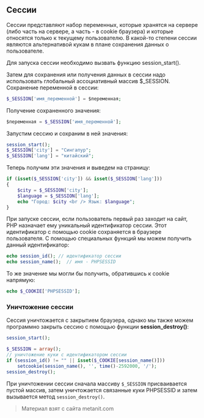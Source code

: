 ## Сессии

Сессии представляют набор переменных, которые хранятся на сервере (либо часть на сервере, а часть - в cookie браузера) и которые относятся только к текущему пользователю. В какой-то степени сессии являются альтернативой кукам в плане сохранения данных о пользователе.

Для запуска сессии необходимо вызвать функцию session_start().

Затем для сохранения или получения данных в сессии надо использовать глобальный ассоциативный массив $_SESSION. Сохранение переменной в сессии:

```php
$_SESSION['имя_переменной'] = $переменная;
```

Получение сохраненного значения:

```php
$переменная = $_SESSION['имя_переменной'];
```

Запустим сессию и сохраним в ней значения:

```php
session_start();
$_SESSION['city'] = "Сингапур";
$_SESSION['lang'] = "китайский";
```

Теперь получим эти значения и выведем на страницу:

```php
if (isset($_SESSION['city']) && isset($_SESSION['lang']))
{
    $city = $_SESSION['city'];
    $language = $_SESSION['lang'];
    echo "Город: $city <br /> Язык: $language";
}
```

При запуске сессии, если пользователь первый раз заходит на сайт, PHP назначает ему уникальный идентификатор сессии. Этот идентификатор с помощью cookie сохраняется в браузере пользователя. С помощью специальных функций мы можем получить данный идентификатор:

```php
echo session_id(); // идентификатор сессии
echo session_name();  // имя - PHPSESSID
```

То же значение мы могли бы получить, обратившись к cookie напрямую:

```php
echo $_COOKIE['PHPSESSID'];
```

### Уничтожение сессии

Сессия уничтожается с закрытием браузера, однако мы также можем программно закрыть сессию с помощью функции **session_destroy()**:

```php
session_start();

$_SESSION = array();
// уничтожение куки с идентификатором сессии
if (session_id() != "" || isset($_COOKIE[session_name()]))
    setcookie(session_name(), '', time()-2592000, '/');
session_destroy();
```

При уничтожении сессии сначала массиву `$_SESSION` присваивается пустой массив, затем уничтожается связанные куки PHPSESSID и затем вызывается метод `session_destroy()`.


> Материал взят с сайта metanit.com